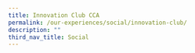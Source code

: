 ```yaml
---
title: Innovation Club CCA
permalink: /our-experiences/social/innovation-club/
description: ""
third_nav_title: Social
---
```

